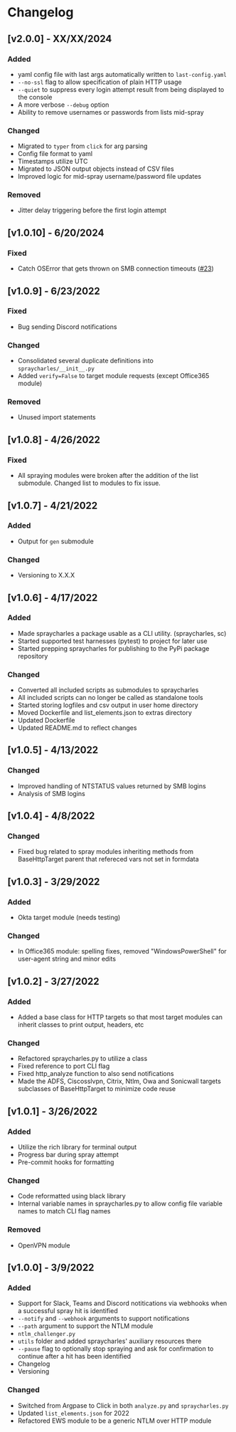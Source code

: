 # Changelog
## [v2.0.0] - XX/XX/2024
### Added
- yaml config file with last args automatically written to `last-config.yaml`
- `--no-ssl` flag to allow specification of plain HTTP usage
- `--quiet` to suppress every login attempt result from being displayed to the console
- A more verbose `--debug` option
- Ability to remove usernames or passwords from lists mid-spray

### Changed
- Migrated to `typer` from `click` for arg parsing
- Config file format to yaml
- Timestamps utilize UTC
- Migrated to JSON output objects instead of CSV files
- Improved logic for mid-spray username/password file updates

### Removed
- Jitter delay triggering before the first login attempt

## [v1.0.10] - 6/20/2024
### Fixed
- Catch OSError that gets thrown on SMB connection timeouts ([#23](https://github.com/Tw1sm/spraycharles/issues/23))

## [v1.0.9] - 6/23/2022
### Fixed
- Bug sending Discord notifications

### Changed
- Consolidated several duplicate definitions into `spraycharles/__init__.py`
- Added `verify=False` to target module requests (except Office365 module)

### Removed
- Unused import statements

## [v1.0.8] - 4/26/2022
### Fixed
- All spraying modules were broken after the addition of the list submodule. Changed list to modules to fix issue.

## [v1.0.7] - 4/21/2022
### Added
- Output for `gen` submodule

### Changed
- Versioning to X.X.X

## [v1.0.6] - 4/17/2022
### Added
- Made spraycharles a package usable as a CLI utility. (spraycharles, sc)
- Started supported test harnesses (pytest) to project for later use
- Started prepping spraycharles for publishing to the PyPi package repository

### Changed
- Converted all included scripts as submodules to spraycharles
- All included scripts can no longer be called as standalone tools
- Started storing logfiles and csv output in user home directory
- Moved Dockerfile and list_elements.json to extras directory
- Updated Dockerfile
- Updated README.md to reflect changes

## [v1.0.5] - 4/13/2022
### Changed
- Improved handling of NTSTATUS values returned by SMB logins
- Analysis of SMB logins

## [v1.0.4] - 4/8/2022
### Changed
- Fixed bug related to spray modules inheriting methods from BaseHttpTarget parent that refereced vars not set in formdata

## [v1.0.3] - 3/29/2022
### Added
- Okta target module (needs testing)
### Changed
- In Office365 module: spelling fixes, removed "WindowsPowerShell" for user-agent string and minor edits

## [v1.0.2] - 3/27/2022
### Added
- Added a base class for HTTP targets so that most target modules can inherit classes to print output, headers, etc
### Changed
- Refactored spraycharles.py to utilize a class
- Fixed reference to port CLI flag
- Fixed http_analyze function to also send notifications
- Made the ADFS, Ciscosslvpn, Citrix, Ntlm, Owa and Sonicwall targets subclasses of BaseHttpTarget to minimize code reuse

## [v1.0.1] - 3/26/2022
### Added
- Utilize the rich library for terminal output
- Progress bar during spray attempt
- Pre-commit hooks for formatting
### Changed
- Code reformatted using black library
- Internal variable names in spraycharles.py to allow config file variable names to match CLI flag names
### Removed
- OpenVPN module

## [v1.0.0] - 3/9/2022
### Added
- Support for Slack, Teams and Discord notitications via webhooks when a successful spray hit is identified
- `--notify` and `--webhook` arguments to support notifications
- `--path` argument to support the NTLM module
- `ntlm_challenger.py`
- `utils` folder and added spraycharles' auxiliary resources there
- `--pause` flag to optionally stop spraying and ask for confirmation to continue after a hit has been identified
- Changelog
- Versioning
### Changed
- Switched from Argpase to Click in both `analyze.py` and `spraycharles.py`
- Updated `list_elements.json` for 2022
- Refactored EWS module to be a generic NTLM over HTTP module
